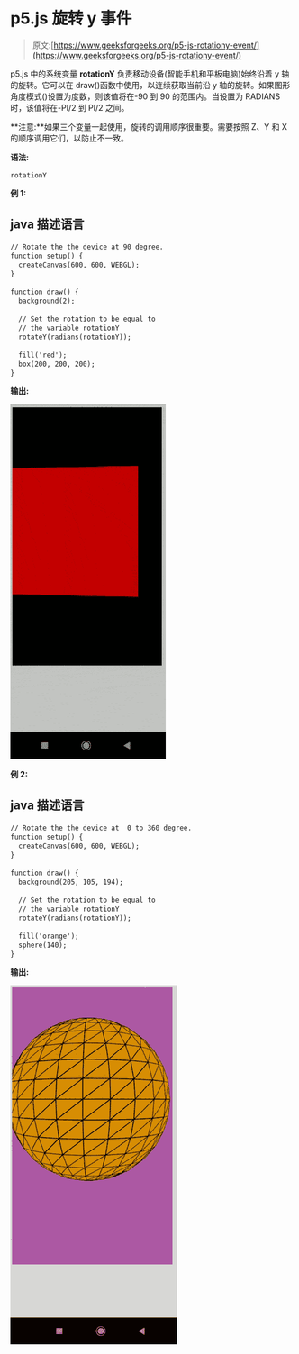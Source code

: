 # p5.js 旋转 y 事件

> 原文:[https://www.geeksforgeeks.org/p5-js-rotationy-event/](https://www.geeksforgeeks.org/p5-js-rotationy-event/)

p5.js 中的系统变量 **rotationY** 负责移动设备(智能手机和平板电脑)始终沿着 y 轴的旋转。它可以在 draw()函数中使用，以连续获取当前沿 y 轴的旋转。如果图形角度模式()设置为度数，则该值将在-90 到 90 的范围内。当设置为 RADIANS 时，该值将在-PI/2 到 PI/2 之间。

**注意:**如果三个变量一起使用，旋转的调用顺序很重要。需要按照 Z、Y 和 X 的顺序调用它们，以防止不一致。

**语法:**

```
rotationY
```

**例 1:**

## java 描述语言

```
// Rotate the the device at 90 degree.
function setup() {
  createCanvas(600, 600, WEBGL);
}

function draw() {
  background(2);

  // Set the rotation to be equal to
  // the variable rotationY
  rotateY(radians(rotationY));

  fill('red');
  box(200, 200, 200);
}
```

**输出:**

![](img/297148eb8406784c41116f52b2fca950.png)

**例 2:**

## java 描述语言

```
// Rotate the the device at  0 to 360 degree.
function setup() {
  createCanvas(600, 600, WEBGL);
}

function draw() {
  background(205, 105, 194);

  // Set the rotation to be equal to
  // the variable rotationY
  rotateY(radians(rotationY));

  fill('orange');
  sphere(140);
}
```

**输出:**

![](img/c701892db6dbfbfb7737c3dc7cdddb61.png)